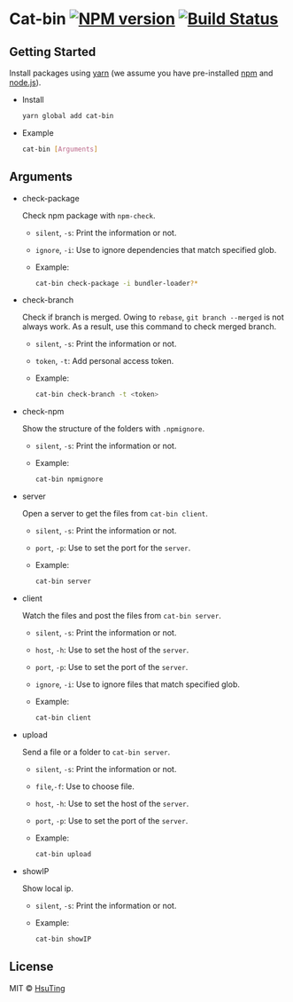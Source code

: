 # Cat-bin [![NPM version][npm-image]][npm-url] [![Build Status][travis-image]][travis-url]

## Getting Started
Install packages using [yarn](https://yarnpkg.com/) (we assume you have pre-installed [npm](https://www.npmjs.com/) and [node.js](https://nodejs.org/)).

- Install

  ```sh
  yarn global add cat-bin
  ```

- Example

  ```sh
  cat-bin [Arguments]
  ```

## Arguments
- check-package

  Check npm package with `npm-check`.
  - `silent`, `-s`: Print the information or not.
  - `ignore`, `-i`: Use to ignore dependencies that match specified glob.
  - Example:

    ```sh
    cat-bin check-package -i bundler-loader?*
    ```

- check-branch

  Check if branch is merged.
  Owing to `rebase`, `git branch --merged` is not always work.
  As a result, use this command to check merged branch.
  - `silent`, `-s`: Print the information or not.
  - `token`, `-t`: Add personal access token.
  - Example:

    ```sh
    cat-bin check-branch -t <token>
    ```

- check-npm

  Show the structure of the folders with `.npmignore`.
  - `silent`, `-s`: Print the information or not.
  - Example:

    ```sh
    cat-bin npmignore
    ```

- server

  Open a server to get the files from `cat-bin client`.
  - `silent`, `-s`: Print the information or not.
  - `port`, `-p`: Use to set the port for the `server`.
  - Example:

    ```sh
    cat-bin server
    ```

- client

  Watch the files and post the files from `cat-bin server`.
  - `silent`, `-s`: Print the information or not.
  - `host`, `-h`: Use to set the host of the `server`.
  - `port`, `-p`: Use to set the port of the `server`.
  - `ignore`, `-i`: Use to ignore files that match specified glob.
  - Example:

    ```sh
    cat-bin client
    ```

- upload

  Send a file or a folder to `cat-bin server`.
  - `silent`, `-s`: Print the information or not.
  - `file`,`-f`: Use to choose file.
  - `host`, `-h`: Use to set the host of the `server`.
  - `port`, `-p`: Use to set the port of the `server`.
  - Example:

    ```sh
    cat-bin upload
    ```

- showIP

  Show local ip.
  - `silent`, `-s`: Print the information or not.
  - Example:

    ```sh
    cat-bin showIP
    ```

## License
MIT © [HsuTing](http://hsuting.com)

[npm-image]: https://badge.fury.io/js/cat-bin.svg
[npm-url]: https://npmjs.org/package/cat-bin
[travis-image]: https://travis-ci.org/HsuTing/cat-bin.svg?branch=master
[travis-url]: https://travis-ci.org/HsuTing/cat-bin
